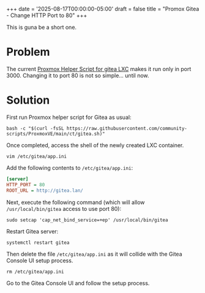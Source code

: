 +++
date = '2025-08-17T00:00:00-05:00'
draft = false
title = "Promox Gitea - Change HTTP Port to 80"
+++

This is guna be a short one.

# Problem

The current [Proxmox Helper Script for gitea LXC](https://community-scripts.github.io/ProxmoxVE/scripts?id=gitea) 
makes it run only in port 3000. Changing it to port 80 is not so simple... until now.

# Solution

First run Proxmox helper script for Gitea as usual:

```shell
bash -c "$(curl -fsSL https://raw.githubusercontent.com/community-scripts/ProxmoxVE/main/ct/gitea.sh)"
```

Once completed, access the shell of the newly created LXC container.

```shell
vim /etc/gitea/app.ini
```

Add the following contents to `/etc/gitea/app.ini`:

```ini
[server]
HTTP_PORT = 80
ROOT_URL = http://gitea.lan/
```

Next, execute the following command (which will allow `/usr/local/bin/gitea` access to use port 80):

```shell
sudo setcap 'cap_net_bind_service=+ep' /usr/local/bin/gitea
```

Restart Gitea server:

```shell
systemctl restart gitea
```

Then delete the file `/etc/gitea/app.ini` as it will collide with the Gitea Console UI setup process.

```shell
rm /etc/gitea/app.ini
```

Go to the Gitea Console UI and follow the setup process.
